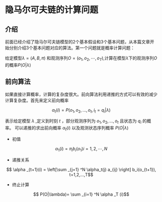 # 隐马尔可夫链的计算问题

## 介绍
前面已经介绍了隐马尔可夫链模型的2个基本假设和3个基本问题，从本篇文章开始分别介绍3个基本问题对应的算法。第一个问题就是概率计算问题：

给定模型$\lambda=(A, B,\pi)$ 和观测序列$O=(o_1,o_2, \cdots , o_T)$,计算在模型$\lambda$下的观测序列$O$的概率$P(O|\lambda)$

## 前向算法
如果直接计算概率，计算的复杂度很大。前向算法利用递推的方式可以有效的减少计算复杂度。首先来定义前向概率

$$
\alpha_t(i) = P(o_1, o_2, ...,o_t, i_t=q_i|\lambda) 
$$

表示给定模型 $\lambda$ ,定义到时刻 $t$ ，部分观测序列为 $o_1, o_2, …, o_t$ 且状态为 $q_i$ 的概率。 可以递推的求出前向概率 $\alpha _t(i)$ 以及观测状态序列概率 $P(O| \lambda)$

* 初值

$$ \alpha_1(i)=\pi _i b_i(o_1) i=1, 2, \cdots, N$$

* 递推关系 

$$ \alpha _{t+1}(i) = \left[\sum _{j=1} ^N \alpha_t(j) a_{ij} \right] b_i(o_{t+1}), t=1,2,...,T$$ 

* 终止计算

$$ P(O|\lambda)= \sum _{i=1} ^N \alpha _T (i)$$


